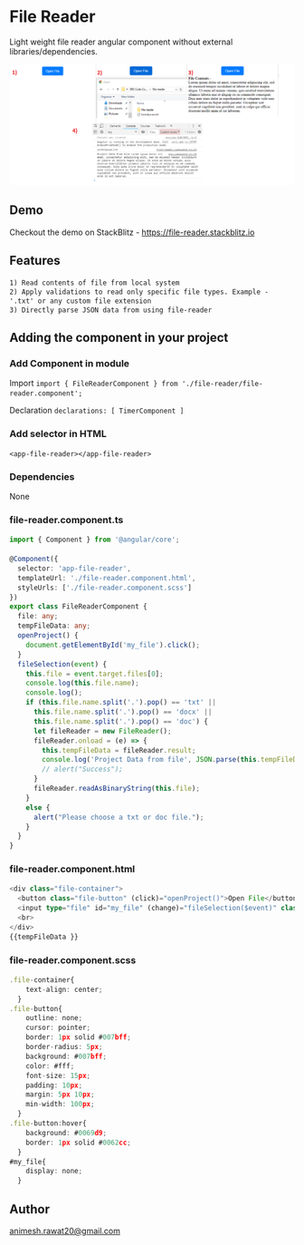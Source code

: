 # File Reader

Light weight file reader angular component without external libraries/dependencies.

![alt text](img/file-reader.png)

## Demo

Checkout the demo on StackBlitz - https://file-reader.stackblitz.io

## Features
```
1) Read contents of file from local system
2) Apply validations to read only specific file types. Example - '.txt' or any custom file extension
3) Directly parse JSON data from using file-reader
```

## Adding the component in your project

### Add Component in module
Import
`
import { FileReaderComponent } from './file-reader/file-reader.component';
`

Declaration
`
declarations: [
    TimerComponent
  ]
`

### Add selector in HTML
```
<app-file-reader></app-file-reader>
```
### Dependencies
None


### file-reader.component.ts
``` typescript
import { Component } from '@angular/core';

@Component({
  selector: 'app-file-reader',
  templateUrl: './file-reader.component.html',
  styleUrls: ['./file-reader.component.scss']
})
export class FileReaderComponent {
  file: any;
  tempFileData: any;
  openProject() {
    document.getElementById('my_file').click();
  }
  fileSelection(event) {
    this.file = event.target.files[0];
    console.log(this.file.name);
    console.log();
    if (this.file.name.split('.').pop() == 'txt' ||
      this.file.name.split('.').pop() == 'docx' ||
      this.file.name.split('.').pop() == 'doc') {
      let fileReader = new FileReader();
      fileReader.onload = (e) => {
        this.tempFileData = fileReader.result;
        console.log('Project Data from file', JSON.parse(this.tempFileData));
        // alert("Success");
      }
      fileReader.readAsBinaryString(this.file);
    }
    else {
      alert("Please choose a txt or doc file.");
    }
  }
}

```

### file-reader.component.html
``` typescript
<div class="file-container">
  <button class="file-button" (click)="openProject()">Open File</button>
  <input type="file" id="my_file" (change)="fileSelection($event)" class="file_exp_opener">
  <br>
</div>
{{tempFileData }}
```

### file-reader.component.scss
``` typescript
.file-container{
    text-align: center;
  }
.file-button{
    outline: none;
    cursor: pointer;
    border: 1px solid #007bff;
    border-radius: 5px;
    background: #007bff;
    color: #fff;
    font-size: 15px;
    padding: 10px;
    margin: 5px 10px;
    min-width: 100px;
  }
.file-button:hover{
    background: #0069d9;
    border: 1px solid #0062cc;
  }
#my_file{
    display: none;
  }
```


## Author

animesh.rawat20@gmail.com
